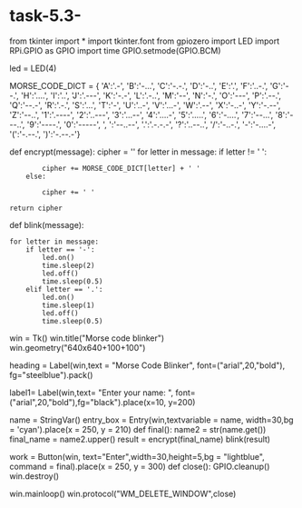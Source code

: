 # task-5.3-

from tkinter import *
import tkinter.font
from gpiozero import LED
import RPi.GPIO as GPIO
import time
GPIO.setmode(GPIO.BCM)

led = LED(4)


MORSE_CODE_DICT = { 'A':'.-', 'B':'-...', 
                    'C':'-.-.', 'D':'-..', 'E':'.', 
                    'F':'..-.', 'G':'--.', 'H':'....', 
                    'I':'..', 'J':'.---', 'K':'-.-', 
                    'L':'.-..', 'M':'--', 'N':'-.', 
                    'O':'---', 'P':'.--.', 'Q':'--.-', 
                    'R':'.-.', 'S':'...', 'T':'-', 
                    'U':'..-', 'V':'...-', 'W':'.--', 
                    'X':'-..-', 'Y':'-.--', 'Z':'--..', 
                    '1':'.----', '2':'..---', '3':'...--', 
                    '4':'....-', '5':'.....', '6':'-....', 
                    '7':'--...', '8':'---..', '9':'----.', 
                    '0':'-----', ', ':'--..--', '.':'.-.-.-', 
                    '?':'..--..', '/':'-..-.', '-':'-....-', 
                    '(':'-.--.', ')':'-.--.-'} 

def encrypt(message): 
    cipher = '' 
    for letter in message: 
        if letter != ' ': 
  
            
            cipher += MORSE_CODE_DICT[letter] + ' '
        else: 
            
            cipher += ' '
  
    return cipher 
  
 
def blink(message): 
    
    for letter in message: 
        if letter == '-':
            led.on()
            time.sleep(2)
            led.off()
            time.sleep(0.5)
        elif letter == '.':
            led.on()
            time.sleep(1)
            led.off()
            time.sleep(0.5)
             
             
    



win = Tk()
win.title("Morse code blinker")
win.geometry("640x640+100+100")

heading = Label(win,text = "Morse Code Blinker", font=("arial",20,"bold"), fg="steelblue").pack()

label1= Label(win,text= "Enter your name: ", font=("arial",20,"bold"),fg="black").place(x=10, y=200)

name = StringVar()
entry_box = Entry(win,textvariable = name, width=30,bg = 'cyan').place(x = 250, y = 210)
def final():
    name2 = str(name.get())
    final_name = name2.upper()
    result = encrypt(final_name)
    blink(result)

work = Button(win, text="Enter",width=30,height=5,bg = "lightblue", command = final).place(x = 250, y = 300)
def close():
    GPIO.cleanup()
    win.destroy()

win.mainloop()
win.protocol("WM_DELETE_WINDOW",close)
